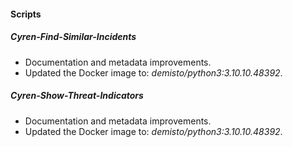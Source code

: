 #### Scripts
##### Cyren-Find-Similar-Incidents
- Documentation and metadata improvements.
- Updated the Docker image to: *demisto/python3:3.10.10.48392*.
##### Cyren-Show-Threat-Indicators
- Documentation and metadata improvements.
- Updated the Docker image to: *demisto/python3:3.10.10.48392*.
